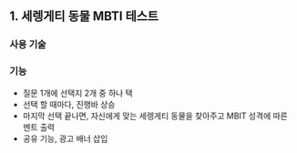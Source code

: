 ## 1. 세렝게티 동물 MBTI 테스트

### 사용 기술

### 기능

- 질문 1개에 선택지 2개 중 하나 택
- 선택 할 때마다, 진행바 상승
- 마지막 선택 끝나면, 자신에게 맞는 세렝게티 동물을 찾아주고 MBIT 성격에 따른 멘트 출력
- 공유 기능, 광고 배너 삽입

###
